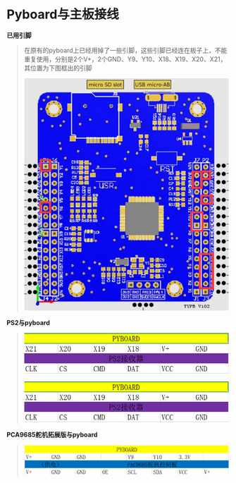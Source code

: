 # Pyboard与主板接线

**已用引脚**

>​		在原有的pyboard上已经用掉了一些引脚，这些引脚已经连在板子上，不能重复使用，分别是2个V+，2个GND、Y9、Y10、X18、X19、X20、X21，其位置为下图框出的引脚  
>  
>![0](/pic/ch6/6.4/1.png) 

**PS2与pyboard**

>![PS2](/pic/ch6/6.4/2.png)
>
>![2](/pic/ch6/6.4/2.png)

**PCA9685舵机拓展版与pyboard**

>![PCA9685](/pic/ch6/6.4/3.png) 
